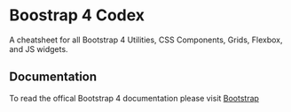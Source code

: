 # Boostrap 4 Codex
A cheatsheet for all Bootstrap 4 Utilities, CSS Components, Grids, Flexbox, and JS widgets.

## Documentation
To read the offical Bootstrap 4 documentation please visit [Bootstrap](https://getbootstrap.com/docs/4.0/getting-started/introduction/)
